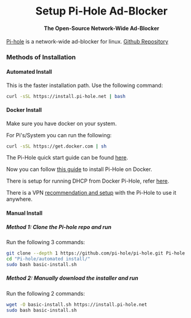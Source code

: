 <div align="center">
  <h1>Setup Pi-Hole Ad-Blocker</h1>
  <h4>The Open-Source Network-Wide Ad-Blocker</h4>
</div>

[Pi-hole](https://pi-hole.net/) is a network-wide ad-blocker for linux.
[Github Repository](https://github.com/pi-hole/pi-hole)

### Methods of Installation
#### Automated Install
This is the faster installation path. Use the following command:
```sh
curl -sSL https://install.pi-hole.net | bash
```

#### Docker Install
Make sure you have docker on your system.

For Pi's/System you can run the following:
```sh
curl -sSL https://get.docker.com | sh
```

The Pi-Hole quick start guide can be found [here](https://github.com/pi-hole/docker-pi-hole/?tab=readme-ov-file#running-dhcp-from-docker-pi-hole).

Now you can follow [this guide](https://github.com/pi-hole/docker-pi-hole/#running-pi-hole-docker) to install Pi-Hole on Docker.

There is setup for running DHCP from Docker Pi-Hole, refer [here](https://github.com/pi-hole/docker-pi-hole/?tab=readme-ov-file#running-dhcp-from-docker-pi-hole).

There is a VPN [recommendation and setup](https://docs.pi-hole.net/guides/vpn/openvpn/overview/) with the Pi-Hole to use it anywhere.

#### Manual Install

##### Method 1: Clone the Pi-hole repo and run
Run the following 3 commands:
```sh
git clone --depth 1 https://github.com/pi-hole/pi-hole.git Pi-hole
cd "Pi-hole/automated install/"
sudo bash basic-install.sh
```

##### Method 2: Manually download the installer and run
Run the following 2 commands:
```sh
wget -O basic-install.sh https://install.pi-hole.net
sudo bash basic-install.sh
```
